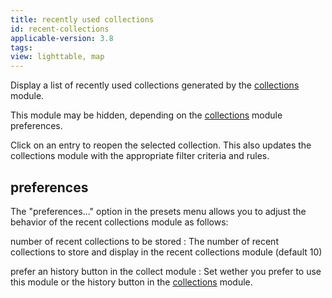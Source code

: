 ```yaml
---
title: recently used collections
id: recent-collections
applicable-version: 3.8
tags:
view: lighttable, map
---
```


Display a list of recently used collections generated by the [collections](./collections.md) module.

This module may be hidden, depending on the [collections](./collections.md) module preferences.

Click on an entry to reopen the selected collection. This also updates the collections module with the appropriate filter criteria and rules.

## preferences

The "preferences..." option in the presets menu allows you to adjust the behavior of the recent collections module as follows:

number of recent collections to be stored
: The number of recent collections to store and display in the recent collections module (default 10)

prefer an history button in the collect module
: Set wether you prefer to use this module or the history button in the [collections](./collections.md) module.